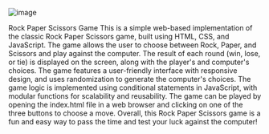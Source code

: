 ![image](https://user-images.githubusercontent.com/118055889/235629690-7c9795dd-6f3b-4ea5-82fb-bc3fd810c41e.png)

Rock Paper Scissors Game
This is a simple web-based implementation of the classic Rock Paper Scissors game, built using HTML, CSS, and JavaScript. The game allows the user to choose between Rock, Paper, and Scissors and play against the computer. The result of each round (win, lose, or tie) is displayed on the screen, along with the player's and computer's choices. The game features a user-friendly interface with responsive design, and uses randomization to generate the computer's choices. The game logic is implemented using conditional statements in JavaScript, with modular functions for scalability and reusability. The game can be played by opening the index.html file in a web browser and clicking on one of the three buttons to choose a move. Overall, this Rock Paper Scissors game is a fun and easy way to pass the time and test your luck against the computer!
